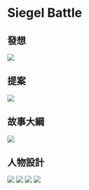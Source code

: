 # Siegel Battle


## 發想
![](./01%20Brainstorming.png)

## 提案
![](./02%20Proposal.png)

## 故事大綱
![](./03%20Screenplay.png)

## 人物設計
![](./Claire.png)
![](./Medina.png)
![](./Sienna.png)
![](./Cole.png)
